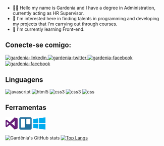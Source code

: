 - 👩‍💻 Hello my name is Gardenia and I have a degree in Administration, currently acting as HR Supervisor.
- 👀 I'm interested here in finding talents in programming and developing my projects that I'm carrying out through courses.
- 💙 I'm currently learning Front-end.

## Conecte-se comigo:
<a href="https://www.linkedin.com/in/gardeniafarias/" target="blank">
<img align="center" alt="gardenia-linkedin" height="30" widht="40" src="https://img.shields.io/badge/LinkedIn-0077B5?style=for-the-badge&logo=linkedin&logoColor=white"
style="max-widht:100%;">
</a>
<a href="https://twitter.com/gardeniafariasj">
<img align="center" alt="gardenia-twitter" height="30" widht="40" src="https://img.shields.io/badge/Twitter-1DA1F2?style=for-the-badge&logo=twitter&logoColor=white"
style="max-widht:100%;">
</a>
<a href="https://www.facebook.com/gardenia.farias.18/">
<img align="center" alt="gardenia-facebook" height="30" widht="40" src="https://img.shields.io/badge/Facebook-1877F2?style=for-the-badge&logo=facebook&logoColor=white"
style="max-widht:100%;">
</a>
<a href="https://www.instagram.com/gardeniafarias15/">
<img align="center" alt="gardenia-facebook" height="30" widht="40" src="https://img.shields.io/badge/Instagram-E4405F?style=for-the-badge&logo=instagram&logoColor=white"
style="max-widht:100%;">
</a>

## Linguagens
<img src="https://img.shields.io/badge/JavaScript-F7DF1E?style=for-the-badge&logo=javascript&logoColor=black" alt="javascript" width="100" height="35" style="max-width:100%;"></img>
<img src="https://img.shields.io/badge/HTML-239120?style=for-the-badge&logo=html5&logoColor=white" alt="html5" width="100" height="35" style="max-width:100%;"></img>
<img src="https://img.shields.io/badge/CSS3-1572B6?style=for-the-badge&logo=css3&logoColor=white" alt="css3" width="100" height="35" style="max-width:100%;"></img>
<img src="https://img.shields.io/badge/HTML5-E34F26?style=for-the-badge&logo=html5&logoColor=white" alt="css3" width="100" height="35" style="max-width:100%;"></img>
<img src="https://img.shields.io/badge/CSS-239120?&style=for-the-badge&logo=css3&logoColor=white" alt="css" width="100" height="35" style="max-width:100%;"></img>


## Ferramentas
<img src="https://raw.githubusercontent.com/devicons/devicon/master/icons/visualstudio/visualstudio-plain.svg" alt="visualstudio" width="40" height="40" style="max-width:100%;"></img>
<img src="https://raw.githubusercontent.com/devicons/devicon/master/icons/trello/trello-plain.svg" alt="trello" width="40" height="40" style="max-width:100%;"></img>
<img src="https://raw.githubusercontent.com/devicons/devicon/master/icons/windows8/windows8-original.svg" alt="windows" width="40" height="40" style="max-width:100%;"></img>

![Gardênia's GitHub stats](https://github-readme-stats.vercel.app/api?username=gardeniaftech&show_icons=true&theme=radical)
[![Top Langs](https://github-readme-stats.vercel.app/api/top-langs/?username=gardeniaftech&layout=compact)](https://github.com/gardeniaftech/github-readme-stats)


